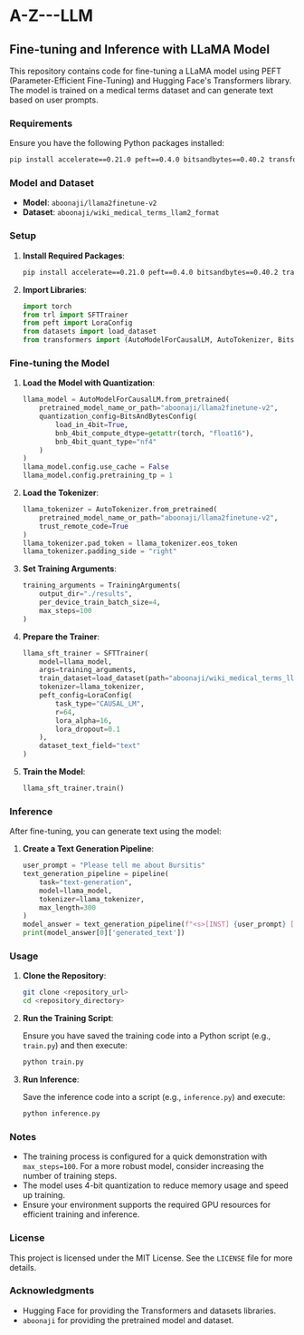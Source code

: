 # A-Z---LLM

## Fine-tuning and Inference with LLaMA Model

This repository contains code for fine-tuning a LLaMA model using PEFT (Parameter-Efficient Fine-Tuning) and Hugging Face's Transformers library. The model is trained on a medical terms dataset and can generate text based on user prompts.

### Requirements

Ensure you have the following Python packages installed:

```bash
pip install accelerate==0.21.0 peft==0.4.0 bitsandbytes==0.40.2 transformers==4.31.0 trl==0.4.7 huggingface_hub
```

### Model and Dataset

- **Model**: `aboonaji/llama2finetune-v2`
- **Dataset**: `aboonaji/wiki_medical_terms_llam2_format`

### Setup

1. **Install Required Packages**:

   ```bash
   pip install accelerate==0.21.0 peft==0.4.0 bitsandbytes==0.40.2 transformers==4.31.0 trl==0.4.7 huggingface_hub
   ```

2. **Import Libraries**:

   ```python
   import torch
   from trl import SFTTrainer
   from peft import LoraConfig
   from datasets import load_dataset
   from transformers import (AutoModelForCausalLM, AutoTokenizer, BitsAndBytesConfig, TrainingArguments, pipeline)
   ```

### Fine-tuning the Model

1. **Load the Model with Quantization**:

   ```python
   llama_model = AutoModelForCausalLM.from_pretrained(
       pretrained_model_name_or_path="aboonaji/llama2finetune-v2",
       quantization_config=BitsAndBytesConfig(
           load_in_4bit=True,
           bnb_4bit_compute_dtype=getattr(torch, "float16"),
           bnb_4bit_quant_type="nf4"
       )
   )
   llama_model.config.use_cache = False
   llama_model.config.pretraining_tp = 1
   ```

2. **Load the Tokenizer**:

   ```python
   llama_tokenizer = AutoTokenizer.from_pretrained(
       pretrained_model_name_or_path="aboonaji/llama2finetune-v2",
       trust_remote_code=True
   )
   llama_tokenizer.pad_token = llama_tokenizer.eos_token
   llama_tokenizer.padding_side = "right"
   ```

3. **Set Training Arguments**:

   ```python
   training_arguments = TrainingArguments(
       output_dir="./results",
       per_device_train_batch_size=4,
       max_steps=100
   )
   ```

4. **Prepare the Trainer**:

   ```python
   llama_sft_trainer = SFTTrainer(
       model=llama_model,
       args=training_arguments,
       train_dataset=load_dataset(path="aboonaji/wiki_medical_terms_llam2_format", split="train"),
       tokenizer=llama_tokenizer,
       peft_config=LoraConfig(
           task_type="CAUSAL_LM",
           r=64,
           lora_alpha=16,
           lora_dropout=0.1
       ),
       dataset_text_field="text"
   )
   ```

5. **Train the Model**:

   ```python
   llama_sft_trainer.train()
   ```

### Inference

After fine-tuning, you can generate text using the model:

1. **Create a Text Generation Pipeline**:

   ```python
   user_prompt = "Please tell me about Bursitis"
   text_generation_pipeline = pipeline(
       task="text-generation",
       model=llama_model,
       tokenizer=llama_tokenizer,
       max_length=300
   )
   model_answer = text_generation_pipeline(f"<s>[INST] {user_prompt} [/INST]")
   print(model_answer[0]['generated_text'])
   ```

### Usage

1. **Clone the Repository**:

   ```bash
   git clone <repository_url>
   cd <repository_directory>
   ```

2. **Run the Training Script**:

   Ensure you have saved the training code into a Python script (e.g., `train.py`) and then execute:

   ```bash
   python train.py
   ```

3. **Run Inference**:

   Save the inference code into a script (e.g., `inference.py`) and execute:

   ```bash
   python inference.py
   ```

### Notes

- The training process is configured for a quick demonstration with `max_steps=100`. For a more robust model, consider increasing the number of training steps.
- The model uses 4-bit quantization to reduce memory usage and speed up training.
- Ensure your environment supports the required GPU resources for efficient training and inference.

### License

This project is licensed under the MIT License. See the `LICENSE` file for more details.

### Acknowledgments

- Hugging Face for providing the Transformers and datasets libraries.
- `aboonaji` for providing the pretrained model and dataset.
